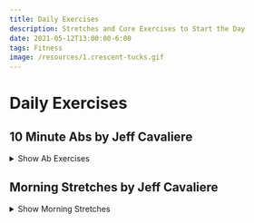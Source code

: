 ```yaml
---
title: Daily Exercises
description: Stretches and Core Exercises to Start the Day
date: 2021-05-12T13:00:00-6:00
tags: Fitness
image: /resources/1.crescent-tucks.gif
---
```


<h1>Daily Exercises</h1>

<h2>10 Minute Abs by Jeff Cavaliere</h2>

<details>
  <summary>Show Ab Exercises</summary>

  <p>Source: <a href="https://athleanx.com/articles/abs-for-men/10-minute-ab-workout">10 Minute Ab Workout | 8 Ab Exercises | Athlean-X</a> ; <a href="https://www.youtube.com/embed/i27K2ry9jEo">YouTube Video</a></p>
  
  <p>Perform Exercise for 45 seconds</p>
  <p>Rest for 15 seconds</p>

  <ul>
    <li><img src="/resources/1.crescent-tucks.gif" alt="Crescent Tucks"> Crescent Tucks</li>
    <li><img src="/resources/2.backward-7s.gif" alt="Backward 7s"> Backward 7x</li>
    <li><img src="/resources/3.swipers.gif" alt="Swipers"> Swipers</li>
    <li><img src="/resources/4.side-cycles.gif" alt="Side Cycles"> Side Cycles - Left</li>
    <li><img src="/resources/4.side-cycles.gif" alt="Side Cycles"> Side Cycles - Right</li>
    <li><img src="/resources/5.mountain-hip-dips.gif" alt="Mountain Hip Dips"> Mountain Hip Dips</li>
    <li><img src="/resources/6.frog-v-ups.gif" alt="Frog V-Ups"> Frog V-Ups</li>
    <li><img src="/resources/7.side-scissor-crunch.gif" alt="Side Scissor Crunches"> Side Scissor Crunches - Left</li>
    <li><img src="/resources/7.side-scissor-crunch.gif" alt="Side Scissor Crunches"> Side Scissor Crunches - Right</li>
    <li><img src="/resources/8.corpse-crunch.gif" alt="Corpse Crunch"> Corpse Crunch</li>
  </ul>
</details>

<h2>Morning Stretches by Jeff Cavaliere</h2>

<details>
  <summary>Show Morning Stretches</summary>

  <p>Source: <a href="https://www.youtube.com/embed/2X7LDuBcPMw">5 Stretches You Should Be Doing EVERY Morning!</a></p>

  <ul>
    <li><img src="/resources/BridgeAndReachOver.gif" alt="Bridge and Reach Over"> Bridge and Reach Over</li>
    <li><img src="/resources/QLSlide.gif" alt="QL Slide"> QL Slide</li>
    <li><img src="/resources/SquatAndReach.gif" alt="Squat and Reach"> Squat and Reach</li>
    <li><img src="/resources/KneelingLungeAndTorsoTwist.gif" alt="Kneeling Lunge and Torso Twist"> Kneeling Lunge and Torso Twist</li>
    <li><img src="/resources/HipHingeAndTorsoBend.gif" alt="Hip Hinge and Torso Bend"> Hip Hinge and Torso Bend</li>
  </ul>
</details>

